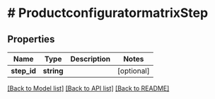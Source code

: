 # # ProductconfiguratormatrixStep


## Properties


Name | Type | Description | Notes
------------ | ------------- | ------------- | -------------
**step_id**| **string** |   | [optional]


[[Back to Model list]](../../README.md#models) [[Back to API list]](../../README.md#endpoints) [[Back to README]](../../README.md)